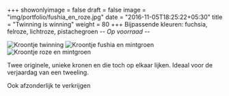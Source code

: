 +++
showonlyimage = false
draft = false
image = "img/portfolio/fushia_en_roze.jpg"
date = "2016-11-05T18:25:22+05:30"
title = "Twinning is winning"
weight = 80
+++
Bijpassende kleuren: fuchsia, felroze, lichtroze, pistachegroen
*-- Op voorraad --*
<!--more-->
![Kroontje twinning][1]
![Kroontje fushia en mintgroen][2]
![Kroontje roze en mintgroen][3]

Twee originele, unieke kronen en die toch op elkaar lijken. Ideaal voor de verjaardag van een tweeling.

Ook afzonderlijk te verkrijgen

[1]: /img/portfolio/fushia_en_roze.jpg
[2]: /img/portfolio/fushia_en_mintgroen.jpg
[3]: /img/portfolio/roze_en_mintgroen.jpg